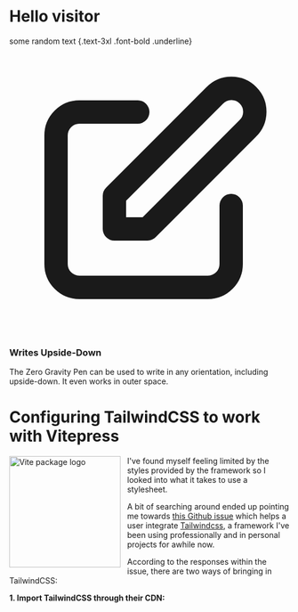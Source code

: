 # Hello visitor 
some random text {.text-3xl .font-bold .underline}

<script setup lang="ts">
  import MyCarousel from './.vitepress/components/MyCarousel.vue'
</script>

<MyCarousel />

<div class="my-8 max-w-xs rounded-lg bg-white px-6 py-8 shadow-xl ring-1 ring-slate-900/5 dark:bg-slate-800">
  <div>
    <span class="inline-flex items-center justify-center rounded-md bg-indigo-500 p-2 shadow-lg">
      <svg xmlns="http://www.w3.org/2000/svg" class="h-6 w-6 text-white" fill="none" viewBox="0 0 24 24" stroke="currentColor" stroke-width="2"><path stroke-linecap="round" stroke-linejoin="round" d="M11 5H6a2 2 0 00-2 2v11a2 2 0 002 2h11a2 2 0 002-2v-5m-1.414-9.414a2 2 0 112.828 2.828L11.828 15H9v-2.828l8.586-8.586z" /></svg>
    </span>
  </div>
  <h3 class="mt-5 text-base font-medium tracking-tight text-slate-900 dark:text-white">Writes Upside-Down</h3>
  <p class="mt-2 text-sm text-slate-500 dark:text-slate-400">The Zero Gravity Pen can be used to write in any orientation, including upside-down. It even works in outer space.</p>
</div>


# Configuring TailwindCSS to work with Vitepress

<div class="flex flex-col items-center mt-10 sm:flex-row">
  <img src="../images/vite-logo.svg" alt="Vite package logo" width="200" height="200" style="float: left; margin-right: 12px;" />
  <p class="italic text-gray-500">
    I've found myself feeling limited by the styles provided by the framework so I looked into what it takes to use a stylesheet.
  </p>
</div>

A bit of searching around ended up pointing me towards [this Github issue](https://github.com/vuejs/vitepress/issues/62) which helps a user integrate [Tailwindcss](https://tailwindcss.com/), a framework I've been using professionally and in personal projects for awhile now.

According to the responses within the issue, there are two ways of bringing in TailwindCSS:

**1. Import TailwindCSS through their CDN:**
